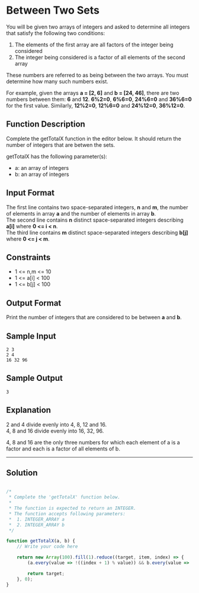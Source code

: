 # Between Two Sets

You will be given two arrays of integers and asked to determine all integers that satisfy the following two conditions:

1. The elements of the first array are all factors of the integer being considered
2. The integer being considered is a factor of all elements of the second array

These numbers are referred to as being between the two arrays. You must determine how many such numbers exist.

For example, given the arrays **a = [2, 6]** and **b = [24, 46]**, there are two numbers between them: **6** and **12**. **6%2=0**, **6%6=0**, **24%6=0** and **36%6=0** for the first value. Similarly, **12%2=0**, **12%6=0** and **24%12=0**, **36%12=0**.

## Function Description

Complete the getTotalX function in the editor below. It should return the number of integers that are betwen the sets.

getTotalX has the following parameter(s):

- a: an array of integers
- b: an array of integers

## Input Format

The first line contains two space-separated integers, **n** and **m**, the number of elements in array **a** and the number of elements in array **b**. <br/>
The second line contains **n** distinct space-separated integers describing **a[i]** where **0 <= i < n**. <br/>
The third line contains **m** distinct space-separated integers describing **b[j]** where **0 <= j < m**.<br/>


## Constraints 

- 1 <= n,m <= 10
- 1 <= a[i] < 100
- 1 <= b[j] < 100

## Output Format

Print the number of integers that are considered to be between **a** and **b**.

## Sample Input

```
2 3
2 4
16 32 96
```

## Sample Output

```
3
```

## Explanation
   
2 and 4 divide evenly into 4, 8, 12 and 16. <br/>
4, 8 and 16 divide evenly into 16, 32, 96.<br/>

4, 8 and 16 are the only three numbers for which each element of a is a factor and each is a factor of all elements of b.<br/>

---

## Solution

```javascript

/*
 * Complete the 'getTotalX' function below.
 *
 * The function is expected to return an INTEGER.
 * The function accepts following parameters:
 *  1. INTEGER_ARRAY a
 *  2. INTEGER_ARRAY b
 */

function getTotalX(a, b) {
    // Write your code here

    return new Array(100).fill(1).reduce((target, item, index) => {
        (a.every(value => !((index + 1) % value)) && b.every(value => !(value % (index + 1)))) && target++;

        return target;
    }, 0);
}
```

